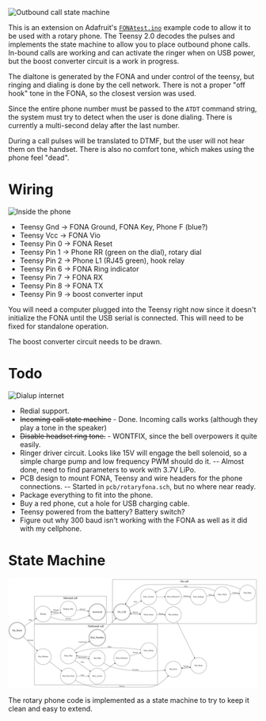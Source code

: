 ![Outbound call state machine](https://farm4.staticflickr.com/3694/32869954060_f3c01daa31_z_d.jpg)

This is an extension on Adafruit's [`FONAtest.ino`](https://github.com/adafruit/Adafruit_FONA/blob/master/examples/FONAtest/FONAtest.ino)
example code to allow it to be used with a rotary phone.  The Teensy
2.0 decodes the pulses and implements the state machine to allow you to
place outbound phone calls.  In-bound calls are working and can activate
the ringer when on USB power, but the boost converter circuit is a work
in progress.

The dialtone is generated by the FONA and under control of the teensy,
but ringing and dialing is done by the cell network.  There is not a
proper "off hook" tone in the FONA, so the closest version was used.

Since the entire phone number must be passed to the `ATDT` command
string, the system must try to detect when the user is done dialing.
There is currently a multi-second delay after the last number.

During a call pulses will be translated to DTMF, but the user will
not hear them on the handset.  There is also no comfort tone, which
makes using the phone feel "dead".


Wiring
===
![Inside the phone](https://farm3.staticflickr.com/2808/32833764510_fcd14da721_z_d.jpg)

* Teensy Gnd -> FONA Ground, FONA Key, Phone F (blue?)
* Teensy Vcc -> FONA Vio
* Teensy Pin 0 -> FONA Reset
* Teensy Pin 1 -> Phone RR (green on the dial), rotary dial
* Teensy Pin 2 -> Phone L1 (RJ45 green), hook relay
* Teensy Pin 6 -> FONA Ring indicator
* Teensy Pin 7 -> FONA RX
* Teensy Pin 8 -> FONA TX
* Teensy Pin 9 -> boost converter input

You will need a computer plugged into the Teensy right now
since it doesn't initialize the FONA until the USB serial is
connected.  This will need to be fixed for standalone operation.

The boost converter circuit needs to be drawn.

Todo
===
![Dialup internet](https://farm4.staticflickr.com/3845/32372052844_b7e6990ddc_z_d.jpg)

* Redial support.
* ~~Incoming call state machine~~ - Done. Incoming calls works (although they play a tone in the speaker)
* ~~Disable headset ring tone.~~ - WONTFIX, since the bell overpowers it quite easily.
* Ringer driver circuit. Looks like 15V will engage the bell solenoid, so a simple charge pump and low frequency PWM should do it. -- Almost done, need to find parameters to work with 3.7V LiPo.
* PCB design to mount FONA, Teensy and wire headers for the phone connections. -- Started in `pcb/rotaryfona.sch`, but no where near ready.
* Package everything to fit into the phone.
* Buy a red phone, cut a hole for USB charging cable.
* Teensy powered from the battery?  Battery switch?
* Figure out why 300 baud isn't working with the FONA as well as it did with my cellphone.

State Machine
==
![Rotary Phone State Machine](./states.svg)

The rotary phone code is implemented as a state machine to try to
keep it clean and easy to extend.
